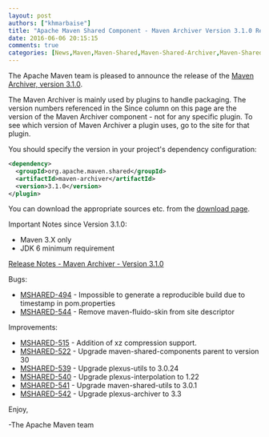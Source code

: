 ```yaml
---
layout: post
authors: ["khmarbaise"]
title: "Apache Maven Shared Component - Maven Archiver Version 3.1.0 Released"
date: 2016-06-06 20:15:15
comments: true
categories: [News,Maven,Maven-Shared,Maven-Shared-Archiver,Maven-Shared-Release,Maven-Shared-Archiver-Release]
---
```

The Apache Maven team is pleased to announce the release of the 
[Maven Archiver, version 3.1.0](https://maven.apache.org/shared/maven-archiver/).

The Maven Archiver is mainly used by plugins to handle packaging. The version
numbers referenced in the Since column on this page are the version of the
Maven Archiver component - not for any specific plugin. To see which version of
Maven Archiver a plugin uses, go to the site for that plugin.

You should specify the version in your project's dependency configuration:

``` xml
<dependency>
  <groupId>org.apache.maven.shared</groupId>
  <artifactId>maven-archiver</artifactId>
  <version>3.1.0</version>
</plugin>
```

You can download the appropriate sources etc. from the [download page][download-page].
 
 
Important Notes since Version 3.1.0:

 * Maven 3.X only
 * JDK 6 minimum requirement

<!-- more -->

[Release Notes - Maven Archiver - Version 3.1.0](https://issues.apache.org/jira/secure/ReleaseNote.jspa?projectId=12317922&version=12335678)

Bugs:

 * [MSHARED-494](https://issues.apache.org/jira/browse/MSHARED-494) - Impossible to generate a reproducible build due to timestamp in pom.properties
 * [MSHARED-544](https://issues.apache.org/jira/browse/MSHARED-544) - Remove maven-fluido-skin from site descriptor

Improvements:

 * [MSHARED-515](https://issues.apache.org/jira/browse/MSHARED-515) - Addition of xz compression support.
 * [MSHARED-522](https://issues.apache.org/jira/browse/MSHARED-522) - Upgrade maven-shared-components parent to version 30
 * [MSHARED-539](https://issues.apache.org/jira/browse/MSHARED-539) - Upgrade plexus-utils to 3.0.24
 * [MSHARED-540](https://issues.apache.org/jira/browse/MSHARED-540) - Upgrade plexus-interpolation to 1.22
 * [MSHARED-541](https://issues.apache.org/jira/browse/MSHARED-541) - Upgrade maven-shared-utils to 3.0.1
 * [MSHARED-542](https://issues.apache.org/jira/browse/MSHARED-542) - Upgrade plexus-archiver to 3.3
 
Enjoy,

-The Apache Maven team

[download-page]: https://maven.apache.org/shared/maven-archiver/download.cgi
